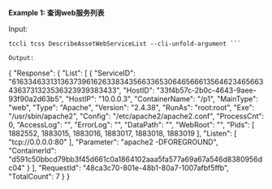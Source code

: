 **Example 1: 查询web服务列表**



Input: 

```
tccli tcss DescribeAssetWebServiceList --cli-unfold-argument ```

Output: 
```
{
    "Response": {
        "List": [
            {
                "ServiceID": "616334633131363739616263383435663365306465666135646234656634363731323536323939383433",
                "HostID": "33f4b57c-2b0c-4643-9aee-93f90a2d63b5",
                "HostIP": "10.0.0.3",
                "ContainerName": "/p1",
                "MainType": "web",
                "Type": "Apache",
                "Version": "2.4.38",
                "RunAs": "root:root",
                "Exe": "/usr/sbin/apache2",
                "Config": "/etc/apache2/apache2.conf",
                "ProcessCnt": 0,
                "AccessLog": "",
                "ErrorLog": "",
                "DataPath": "",
                "WebRoot": "",
                "Pids": [
                    1882552,
                    1883015,
                    1883016,
                    1883017,
                    1883018,
                    1883019
                ],
                "Listen": [
                    "tcp://0.0.0.0:80"
                ],
                "Parameter": "apache2 -DFOREGROUND",
                "ContainerId": "d591c50bbcd79bb3f45d661c0a1864102aaa5fa577a69a67a546d8380956dc04"
            }
        ],
        "RequestId": "48ca3c70-801e-48b1-80a7-1007afbf5ffb",
        "TotalCount": 7
    }
}
```

